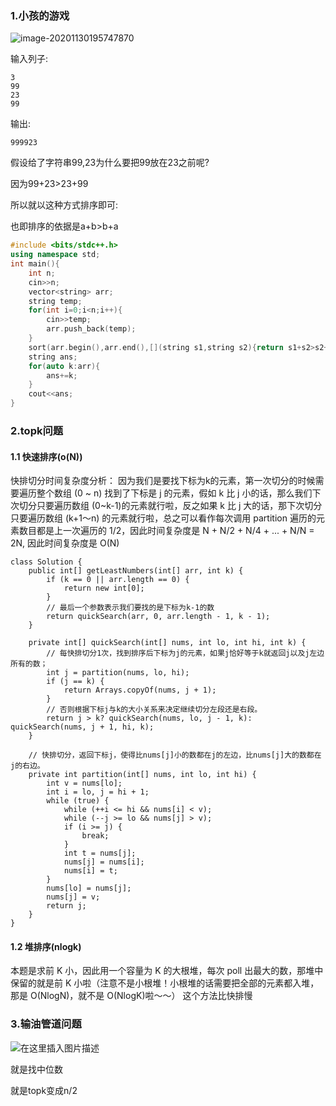 ### 1.小孩的游戏

![image-20201130195747870](https://gitee.com/zisuu/picture/raw/master/img/20201130195749.png)

输入列子:

```
3
99
23
99
```

输出:

```
999923
```

假设给了字符串99,23为什么要把99放在23之前呢?

因为99+23>23+99

所以就以这种方式排序即可:

也即排序的依据是a+b>b+a

```c++
#include <bits/stdc++.h>
using namespace std;
int main(){
    int n;
    cin>>n;
    vector<string> arr;
    string temp;
    for(int i=0;i<n;i++){
        cin>>temp;
        arr.push_back(temp);
    }
    sort(arr.begin(),arr.end(),[](string s1,string s2){return s1+s2>s2+s1;});
    string ans;
    for(auto k:arr){
        ans+=k;
    }
    cout<<ans;
}
```

### 2.topk问题

#### 1.1  快速排序(o(N))

快排切分时间复杂度分析： 因为我们是要找下标为k的元素，第一次切分的时候需要遍历整个数组 (0 ~ n) 找到了下标是 j 的元素，假如 k 比 j 小的话，那么我们下次切分只要遍历数组 (0~k-1)的元素就行啦，反之如果 k 比 j 大的话，那下次切分只要遍历数组 (k+1～n) 的元素就行啦，总之可以看作每次调用 partition 遍历的元素数目都是上一次遍历的 1/2，因此时间复杂度是 N + N/2 + N/4 + ... + N/N = 2N, 因此时间复杂度是 O(N)

```
class Solution {
    public int[] getLeastNumbers(int[] arr, int k) {
        if (k == 0 || arr.length == 0) {
            return new int[0];
        }
        // 最后一个参数表示我们要找的是下标为k-1的数
        return quickSearch(arr, 0, arr.length - 1, k - 1);
    }

    private int[] quickSearch(int[] nums, int lo, int hi, int k) {
        // 每快排切分1次，找到排序后下标为j的元素，如果j恰好等于k就返回j以及j左边所有的数；
        int j = partition(nums, lo, hi);
        if (j == k) {
            return Arrays.copyOf(nums, j + 1);
        }
        // 否则根据下标j与k的大小关系来决定继续切分左段还是右段。
        return j > k? quickSearch(nums, lo, j - 1, k): quickSearch(nums, j + 1, hi, k);
    }

    // 快排切分，返回下标j，使得比nums[j]小的数都在j的左边，比nums[j]大的数都在j的右边。
    private int partition(int[] nums, int lo, int hi) {
        int v = nums[lo];
        int i = lo, j = hi + 1;
        while (true) {
            while (++i <= hi && nums[i] < v);
            while (--j >= lo && nums[j] > v);
            if (i >= j) {
                break;
            }
            int t = nums[j];
            nums[j] = nums[i];
            nums[i] = t;
        }
        nums[lo] = nums[j];
        nums[j] = v;
        return j;
    }
}
```

#### 1.2 堆排序(nlogk)

本题是求前 K 小，因此用一个容量为 K 的大根堆，每次 poll 出最大的数，那堆中保留的就是前 K 小啦（注意不是小根堆！小根堆的话需要把全部的元素都入堆，那是 O(NlogN)，就不是 O(NlogK)啦～～）
这个方法比快排慢



### 3.输油管道问题

![在这里插入图片描述](https://gitee.com/zisuu/picture/raw/master/img/20201130200154.png)



就是找中位数

就是topk变成n/2
